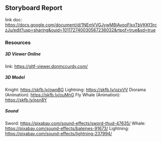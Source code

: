 ## Storyboard Report

link doc: https://docs.google.com/document/d/1NEmVVGJywMBjAvooFlxxTbVKKf3rczJu/edit?usp=sharing&ouid=101172740030567236032&rtpof=true&sd=true

### Resources

##### 3D Viewer Online

link: https://gltf-viewer.donmccurdy.com/

##### 3D Model

Knight: https://skfb.ly/owpBG
Lightning: https://skfb.ly/ozxVV
Diorama (Animation): https://skfb.ly/ouMnG
Fly Whale (Animation): https://skfb.ly/psn8Y

##### Sound

Sword: https://pixabay.com/sound-effects/sword-thud-47635/
Whale: https://pixabay.com/sound-effects/baleines-91673/
Lightning: https://pixabay.com/sound-effects/lightning-237994/
